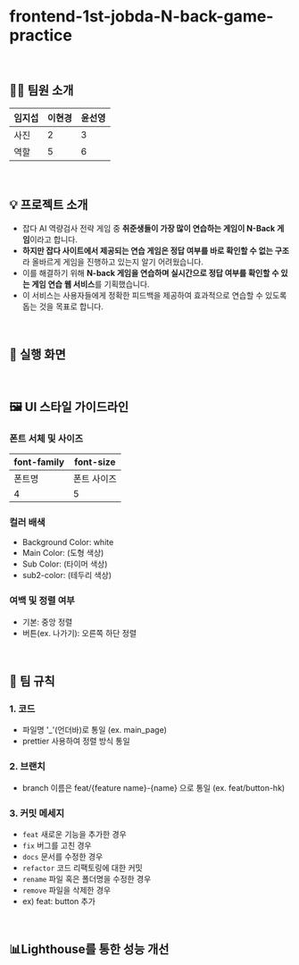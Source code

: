 ﻿# frontend-1st-jobda-N-back-game-practice
<br> 

## 👨‍💻 팀원 소개
| 임지섭 | 이현경 | 윤선영 |
| --- | --- | --- |
| 사진 | 2 | 3 |
| 역할 | 5 | 6 |
<br>

## 💡 프로젝트 소개
- 잡다 AI 역량검사 전략 게임 중 **취준생들이 가장 많이 연습하는 게임이 N-Back 게임**이라고 합니다.
- **하지만 잡다 사이트에서 제공되는 연습 게임은 정답 여부를 바로 확인할 수 없는 구조**라 올바르게 게임을 진행하고 있는지 알기 어려웠습니다.
- 이를 해결하기 위해 **N-back 게임을 연습하며 실시간으로 정답 여부를 확인할 수 있는 게임 연습 웹 서비스**를 기획했습니다.
- 이 서비스는 사용자들에게 정확한 피드백을 제공하여 효과적으로 연습할 수 있도록 돕는 것을 목표로 합니다.
<br>

## 👀 실행 화면

<br>

## 🖼️ UI 스타일 가이드라인
### 폰트 서체 및 사이즈
| font-family | font-size | 
| --- | --- | 
| 폰트명 | 폰트 사이즈 |
| 4 | 5 | 
### 컬러 배색
- Background Color: white
- Main Color: (도형 색상)
- Sub Color: (타이머 색상)
- sub2-color: (테두리 색상)
### 여백 및 정렬 여부
- 기본: 중앙 정렬
- 버튼(ex. 나가기): 오른쪽 하단 정렬
<br>

## 💬 팀 규칙
### 1. 코드
- 파일명 '_'(언더바)로 통일 (ex. main_page)
- prettier 사용하여 정렬 방식 통일

### 2. 브랜치
- branch 이름은 feat/{feature name}-{name} 으로 통일 (ex. feat/button-hk)

### 3. 커밋 메세지
- `feat` 새로운 기능을 추가한 경우
- `fix` 버그를 고친 경우
- `docs` 문서를 수정한 경우
- `refactor` 코드 리팩토링에 대한 커밋
- `rename` 파일 혹은 폴더명을 수정한 경우
- `remove` 파일을 삭제한 경우
- ex) feat: button 추가
<br>

## 📊Lighthouse를 통한 성능 개선
